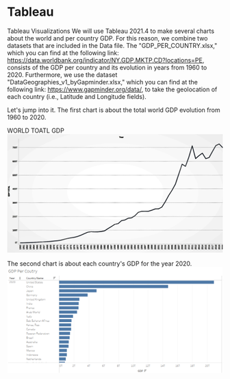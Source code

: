 # Tableau
Tableau Visualizations
We will use Tableau 2021.4 to make several charts about the world and per country GDP. For this reason, we combine two datasets that are included in the Data file. The "GDP_PER_COUNTRY.xlsx," which you can find at the following link: https://data.worldbank.org/indicator/NY.GDP.MKTP.CD?locations=PE, consists of the GDP per country and its evolution in years from 1960 to 2020. Furthermore, we use the dataset "DataGeographies_v1_byGapminder.xlsx," which you can find at the following link: https://www.gapminder.org/data/, to take the geolocation of each country (i.e., Latitude and Longitude fields).

Let's jump into it. The first chart is about the total world GDP evolution from 1960 to 2020.

WORLD TOATL GDP
![](images/year-total.png)

The second chart is about each country's GDP for the year 2020.
![](images/2020_GDP_Coutry.png)


